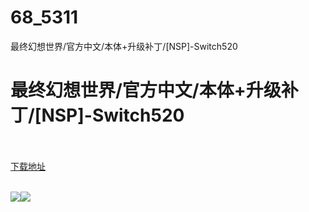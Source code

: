 # 68_5311
最终幻想世界/官方中文/本体+升级补丁/[NSP]-Switch520
# 最终幻想世界/官方中文/本体+升级补丁/[NSP]-Switch520
 <br/></br>
[下载地址](https://www.switch520.cc/article/5311 "下载地址")
<br/></br>

<p><span><strong><img src="http://lalaxiaojiejie.cf/upload/art/20200807-1/37c144e04c51f7585ca2fee96ab18e1a.jpg"><img src="http://lalaxiaojiejie.cf/upload/art_editor/20200807-1/16201d9602583d82727dcdfd4314d235.jpg"></strong></span></p>
<p></p>
